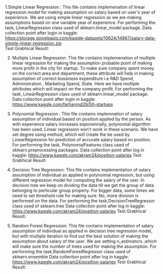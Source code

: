 1.Simple Linear Regression : This file contains implemenation of linear regression model for making assumption on salary based on user's year of experience. We are using simple linear regression as we are making assumptions based on one variable year of experience.
            For performing the task, LinearRegression class used of sklearn.linear_model package. 
            Data collection point after login in kaggle: https://storage.googleapis.com/kaggle-datasets/10624/14867/salary-data-simple-linear-regression.zip    
            Test Grabhical Result:
            
            
2. Multiple Linear Regression: This file contains implemenation of multiple linear regression for making the assumption probable point of making more profit in the city for startup. To make sure company spent money on the correct area and department, these attribute will help in making assumption of correct bussiness expenditure i.e R&D Spend, Administration	, Marketing Spend, State. Here we have multiple attributes which will impact on the company profit.
            For performing the task, LinearRegression class used of sklearn.linear_model package. 
            Data collection point after login in kaggle: https://www.kaggle.com/farhanmd29/50-startups
            
            
3. Polynomial Regression : This file contains implemnation of salary assumption of individual based on position applied by the person. As with experience salary increases exponenrially, polynomial algorithm has been used. Linear regression won't work in these scenario. We have set degree using method, which will create the be used by LinearRegression for prediction of accurate salary based on position.
            For performing the task, PolynomialFeatures class used of sklearn.preprocessing packages. 
            Data collection point after log in  kaggle: https://www.kaggle.com/akram24/position-salaries
            Test Grabhical Result:
            
4. Decision Tree Regression: This file contains implementation of salary assumption of individual as applied in polynomial regression, but using different regression model for computing the salary of the user. In decision tree we keep on dividing the data till we get the group of data belonging to perticular group properly. For bigger data, some times we need to set threshold rule for making sure. No, more division is performed on the data.
            For performing the task,DecisionTreeRegressor class used of sklearn.tree
            Data collection point after log in  kaggle: https://www.kaggle.com/akram24/position-salaries
            Test Grabhical Result:
            
5. Random Forest Regression: This file contains implementation of salary assumption of individual as applied in decision tree regression model, but with multiple iteration to find out the best solution of making the assumption about salary of the user. We are setting n_estimators ,which will make sure the number of trees used for making the assumption.
            For performing the task,RandomForestRegressor class used of sklearn.ensemble
            Data collection point after log in  kaggle: https://www.kaggle.com/akram24/position-salaries
            Test Grabhical Result: